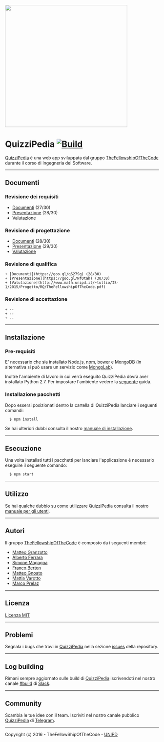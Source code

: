 <img src="http://thefellowshipofthecode.github.io/IMG/QP.jpg" data-canonical-src="http://thefellowshipofthecode.github.io/"  width="400"/>

# QuizziPedia [![Build](https://travis-ci.org/TheFellowshipOfTheCode/QuizziPedia.svg?branch=master)](https://travis-ci.org/TheFellowshipOfTheCode/QuizziPedia)

[QuizziPedia](https://quizzipedia.herokuapp.com) è una web app sviluppata dal gruppo [TheFellowshipOfTheCode](http://thefellowshipofthecode.github.io/) durante il corso di Ingegneria del Software.

- - -

## Documenti

### Revisione dei requisiti
  + [Documenti](https://goo.gl/cr0sWM) (27/30)
  + [Presentazione](https://goo.gl/wgn8BP) (28/30)
  + [Valutazione](http://www.math.unipd.it/~tullio/IS-1/2015/Progetto/RR/TheFellowshipOfTheCode.pdf)

### Revisione di progettazione
  + [Documenti](https://goo.gl/s2fpVe) (28/30)
  + [Presentazione](https://goo.gl/he4oWb) (29/30)
  + [Valutazione](http://www.math.unipd.it/~tullio/IS-1/2015/Progetto/RP/TheFellowshipOfTheCode.pdf)

### Revisione di qualifica
    + [Documenti](https://goo.gl/qS27Sq) (28/30)
    + [Presentazione](https://goo.gl/NfOtah) (30/30)
    + [Valutazione](http://www.math.unipd.it/~tullio/IS-1/2015/Progetto/RQ/TheFellowshipOfTheCode.pdf)

### Revisione di accettazione
    + --
    + --
    + --

- - -
## Installazione

### Pre-requisiti

E' necessario che sia installato [Node.js](https://nodejs.org/en/), [npm](https://www.npmjs.com/), [bower](http://bower.io/) e [MongoDB](https://www.mongodb.org/) (in alternativa si può usare un servizio come [MongoLab](https://mlab.com)).

Inoltre l'ambiente di lavoro in cui verrà  eseguito QuizziPedia dovrà  aver installato Python 2.7.
Per impostare l'ambiente vedere la [seguente](https://github.com/nodejs/node-gyp#installation) guida.

### Installazione pacchetti
Dopo essersi posizionati dentro la cartella di QuizziPedia lanciare i seguenti comandi:
```bash
  $ npm install
```

Se hai ulteriori dubbi consulta il nostro [manuale di installazione](https://goo.gl/r1YlTx).

- - -

## Esecuzione
Una volta installati tutti i pacchetti per lanciare l'applicazione è necessario eseguire il seguente comando:
```bash
  $ npm start
```

- - -

## Utilizzo
Se hai qualche dubbio su come utilizzare [QuizziPedia](https://quizzipedia.herokuapp.com) consulta il nostro [manuale per gli utenti](https://goo.gl/uwRlYC).

- - -

## Autori
Il gruppo [TheFellowshipOfTheCode](http://thefellowshipofthecode.github.io/) è composto da i seguenti membri:
* [Matteo Granzotto](http://www.matteogranzotto.com/)
* [Alberto Ferrara]()
* [Simone Magagna]()
* [Franco Berton]()
* [Matteo Gnoato]()
* [Mattia Varotto]()
* [Marco Prelaz]()

- - -

## Licenza

[Licenza MIT](https://github.com/TheFellowshipOfTheCode/QuizziPedia/blob/master/license)

- - -

## Problemi
Segnala i bugs che trovi in [QuizziPedia](https://quizzipedia.herokuapp.com) nella sezione [issues](https://github.com/TheFellowshipOfTheCode/QuizziPedia/issues) della repository.
- - -

## Log building
Rimani sempre aggiornato sulle build di [QuizziPedia](https://quizzipedia.herokuapp.com) iscrivendoti nel nostro canale [#build](https://fellowshipofthecode.slack.com/messages/build/) di [Slack](https://slack.com/).

- - -

## Community
Scambia le tue idee con il team. Iscriviti nel nostro canale pubblico [QuizziPedia](https://telegram.me/quizzipedia) di [Telegram](https://telegram.org/).
- - -
Copyright (c) 2016 - TheFellowShipOfTheCode - [UNIPD](http://informatica.math.unipd.it/)
